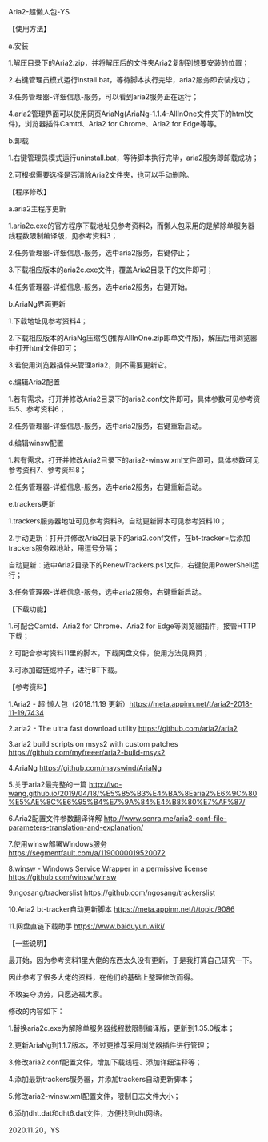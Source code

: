 Aria2-超懒人包-YS

【使用方法】

a.安装

1.解压目录下的Aria2.zip，并将解压后的文件夹Aria2复制到想要安装的位置；

2.右键管理员模式运行install.bat，等待脚本执行完毕，aria2服务即安装成功；

3.任务管理器-详细信息-服务，可以看到aria2服务正在运行；

4.aria2管理界面可以使用网页AriaNg(AriaNg-1.1.4-AllInOne文件夹下的html文件)，浏览器插件Camtd、Aria2 for Chrome、Aria2 for Edge等等。

b.卸载

1.右键管理员模式运行uninstall.bat，等待脚本执行完毕，aria2服务即卸载成功；

2.可根据需要选择是否清除Aria2文件夹，也可以手动删除。

【程序修改】

a.aria2主程序更新

1.aria2c.exe的官方程序下载地址见参考资料2，而懒人包采用的是解除单服务器线程数限制编译版，见参考资料3；

2.任务管理器-详细信息-服务，选中aria2服务，右键停止；

3.下载相应版本的aria2c.exe文件，覆盖Aria2目录下的文件即可；

4.任务管理器-详细信息-服务，选中aria2服务，右键开始。

b.AriaNg界面更新

1.下载地址见参考资料4；

2.下载相应版本的AriaNg压缩包(推荐AllInOne.zip即单文件版)，解压后用浏览器中打开html文件即可；

3.若使用浏览器插件来管理aria2，则不需要更新它。

c.编辑Aria2配置

1.若有需求，打开并修改Aria2目录下的aria2.conf文件即可，具体参数可见参考资料5、参考资料6；

2.任务管理器-详细信息-服务，选中aria2服务，右键重新启动。

d.编辑winsw配置

1.若有需求，打开并修改Aria2目录下的aria2-winsw.xml文件即可，具体参数可见参考资料7、参考资料8；

2.任务管理器-详细信息-服务，选中aria2服务，右键重新启动。

e.trackers更新

1.trackers服务器地址可见参考资料9，自动更新脚本可见参考资料10；

2.手动更新：打开并修改Aria2目录下的aria2.conf文件，在bt-tracker=后添加trackers服务器地址，用逗号分隔；

自动更新：选中Aria2目录下的RenewTrackers.ps1文件，右键使用PowerShell运行；

3.任务管理器-详细信息-服务，选中aria2服务，右键重新启动。

【下载功能】

1.可配合Camtd、Aria2 for Chrome、Aria2 for Edge等浏览器插件，接管HTTP下载；

2.可配合参考资料11里的脚本，下载网盘文件，使用方法见网页；

3.可添加磁链或种子，进行BT下载。

【参考资料】

1.Aria2 - 超·懒人包（2018.11.19 更新）https://meta.appinn.net/t/aria2-2018-11-19/7434

2.aria2 - The ultra fast download utility https://github.com/aria2/aria2

3.aria2 build scripts on msys2 with custom patches https://github.com/myfreeer/aria2-build-msys2

4.AriaNg https://github.com/mayswind/AriaNg

5.关于aria2最完整的一篇 http://ivo-wang.github.io/2019/04/18/%E5%85%B3%E4%BA%8Earia2%E6%9C%80%E5%AE%8C%E6%95%B4%E7%9A%84%E4%B8%80%E7%AF%87/

6.Aria2配置文件参数翻译详解 http://www.senra.me/aria2-conf-file-parameters-translation-and-explanation/

7.使用winsw部署Windows服务 https://segmentfault.com/a/1190000019520072

8.winsw - Windows Service Wrapper in a permissive license https://github.com/winsw/winsw

9.ngosang/trackerslist https://github.com/ngosang/trackerslist

10.Aria2 bt-tracker自动更新脚本 https://meta.appinn.net/t/topic/9086

11.网盘直链下载助手 https://www.baiduyun.wiki/

【一些说明】

最开始，因为参考资料1里大佬的东西太久没有更新，于是我打算自己研究一下。

因此参考了很多大佬的资料，在他们的基础上整理修改而得。

不敢妄夺功劳，只愿造福大家。

修改的内容如下：

1.替换aria2c.exe为解除单服务器线程数限制编译版，更新到1.35.0版本；

2.更新AriaNg到1.1.7版本，不过更推荐采用浏览器插件进行管理；

3.修改aria2.conf配置文件，增加下载线程、添加详细注释等；

4.添加最新trackers服务器，并添加trackers自动更新脚本；

5.修改aria2-winsw.xml配置文件，限制日志文件大小；

6.添加dht.dat和dht6.dat文件，方便找到dht网络。

2020.11.20，YS
